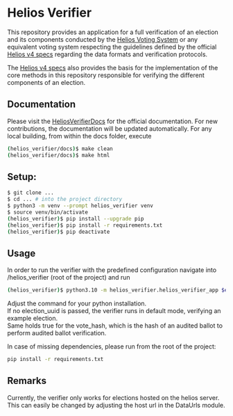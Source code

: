 # Helios Verifier

This repository provides an application for a full verification of an election and its components conducted by the 
[Helios Voting System](https://vote.heliosvoting.org/)
or any equivalent voting system respecting the guidelines defined by the official 
[Helios v4 specs](https://documentation.heliosvoting.org/verification-specs/helios-v4) regarding the data formats 
and verification protocols. <br>

The [Helios v4 specs](https://documentation.heliosvoting.org/verification-specs/helios-v4) also provides the basis for 
the implementation of the core methods in this repository responsible for verifying 
the different components of an election.

## Documentation
Please visit the [HeliosVerifierDocs](https://helios-verifier.readthedocs.io/en/main/#) for the official documentation.
For new contributions, the documentation will be updated automatically. For any local building, from within the docs folder, execute
```bash
(helios_verifier/docs)$ make clean
(helios_verifier/docs)$ make html
```

## Setup:

```bash
$ git clone ...
$ cd ... # into the project directory
$ python3 -m venv --prompt helios_verifier venv
$ source venv/bin/activate
(helios_verifier)$ pip install --upgrade pip
(helios_verifier)$ pip install -r requirements.txt
(helios_verifier)$ pip deactivate
```

## Usage
In order to run the verifier with the predefined configuration navigate into /helios_verifier (root of the project) and run
```bash
(helios_verifier)$ python3.10 -m helios_verifier.helios_verifier_app $election_uuid $vote_hash
```
Adjust the command for your python installation. <br>
If no election_uuid is passed, the verifier runs in default mode, verifying an example election. <br>
Same holds true for the vote_hash, which is the hash of an audited ballot to perform audited ballot verification.

In case of missing dependencies, please run from the root of the project:
```bash
pip install -r requirements.txt
```

## Remarks 

Currently, the verifier only works for elections hosted on the helios server. This can easily be changed by adjusting the host url in the DataUrls module.
